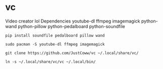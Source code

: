 # vc
Video creator lol
Dependencies
youtube-dl
ffmpeg
imagemagick
python-wand
python-pillow
python-pedalboard
python-soundfile
  ```
  pip install soundfile pedalboard pillow wand
  ```
  ```
  sudo pacman -S youtube-dl ffmpeg imagemagick
  ```
  ```
  git clone https://github.com/JustCoww/vc ~/.local/share/vc/
  ```
  ```
  ln -s ~/.local/share/vc/vc ~/.local/bin/
  ```

